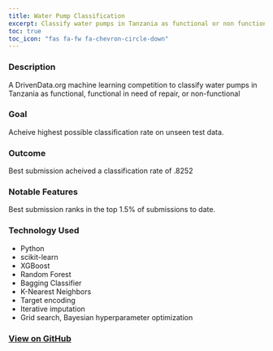 ```yaml
---
title: Water Pump Classification
excerpt: Classify water pumps in Tanzania as functional or non functional
toc: true
toc_icon: "fas fa-fw fa-chevron-circle-down"
---
```


### Description
A DrivenData.org machine learning competition to classify water pumps in Tanzania as functional, functional in need of repair, or non-functional
### Goal
Acheive highest possible classification rate on unseen test data.

### Outcome
Best submission acheived a classification rate of .8252

### Notable Features
Best submission ranks in the top 1.5% of submissions to date.

### Technology Used
* Python
* scikit-learn
* XGBoost
* Random Forest
* Bagging Classifier
* K-Nearest Neighbors
* Target encoding
* Iterative imputation
* Grid search, Bayesian hyperparameter optimization

### [View on GitHub](https://github.com/matthewjrogers/pump_it_up)
